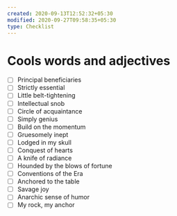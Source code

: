 ```yaml
---
created: 2020-09-13T12:52:32+05:30
modified: 2020-09-27T09:58:35+05:30
type: Checklist
---
```


# Cools words and adjectives

- [ ] Principal beneficiaries
- [ ] Strictly essential
- [ ] Little belt-tightening
- [ ] Intellectual snob
- [ ] Circle of acquaintance
- [ ] Simply genius
- [ ] Build on the momentum
- [ ] Gruesomely inept
- [ ] Lodged in my skull
- [ ] Conquest of hearts
- [ ] A knife of radiance
- [ ] Hounded by the blows of fortune
- [ ] Conventions of the Era
- [ ] Anchored to the table
- [ ] Savage joy
- [ ] Anarchic sense of humor
- [ ] My rock, my anchor